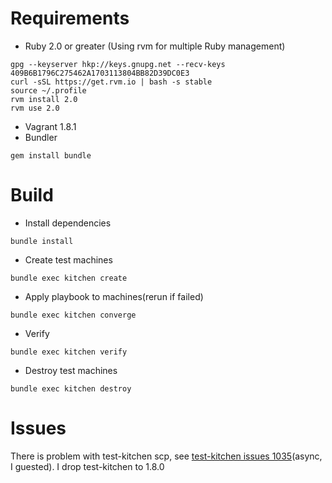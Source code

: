 Requirements
============

* Ruby 2.0 or greater (Using rvm for multiple Ruby management)

```
gpg --keyserver hkp://keys.gnupg.net --recv-keys 409B6B1796C275462A1703113804BB82D39DC0E3
curl -sSL https://get.rvm.io | bash -s stable
source ~/.profile
rvm install 2.0
rvm use 2.0
```

* Vagrant 1.8.1
* Bundler

```
gem install bundle
```

Build
=====

* Install dependencies

```
bundle install
```

* Create test machines

```
bundle exec kitchen create
```

* Apply playbook to machines(rerun if failed)

```
bundle exec kitchen converge
```

* Verify

```
bundle exec kitchen verify
```

* Destroy test machines

```
bundle exec kitchen destroy
```
Issues
======
There is problem with test-kitchen scp, see [test-kitchen issues 1035](https://github.com/test-kitchen/test-kitchen/issues/1035#issuecomment-222243544)(async, I guested). I drop test-kitchen to 1.8.0
